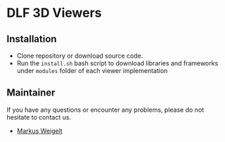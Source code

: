 # DLF 3D Viewers

## Installation

- Clone repository or download source code.
- Run the `install.sh` bash script to download libraries and frameworks under `modules` folder of each viewer implementation

## Maintainer

If you have any questions or encounter any problems, please do not hesitate to contact us.

- [Markus Weigelt](https://github.com/markusweigelt)
